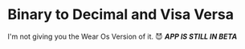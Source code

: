 # Binary to Decimal and Visa Versa

I'm not giving you the Wear Os Version of it. 😈
*****APP IS STILL IN BETA*****
